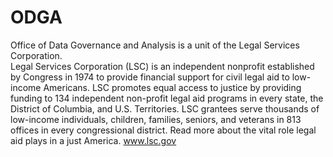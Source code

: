 # ODGA
Office of Data Governance and Analysis is a unit of the Legal Services Corporation.  
Legal Services Corporation (LSC) is an independent nonprofit established by Congress in 1974 to provide 
financial support for civil legal aid to low-income Americans. LSC promotes equal access to justice by 
providing funding to 134 independent non-profit legal aid programs in every state, the District of Columbia, 
and U.S. Territories. LSC grantees serve thousands of low-income individuals, children, families, seniors, 
and veterans in 813 offices in every congressional district. Read more about the vital role legal aid plays 
in a just America.  www.lsc.gov

